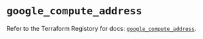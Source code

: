 # `google_compute_address`

Refer to the Terraform Registory for docs: [`google_compute_address`](https://registry.terraform.io/providers/hashicorp/google/5.4.0/docs/resources/compute_address).
